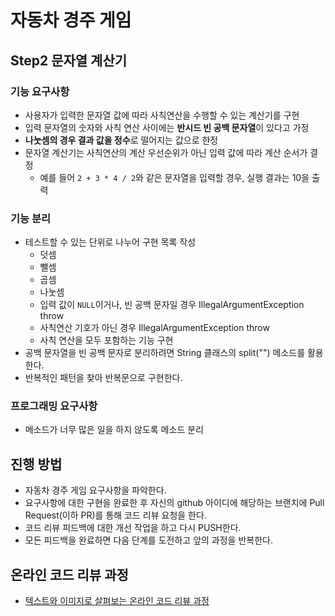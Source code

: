# 자동차 경주 게임

## Step2 문자열 계산기

### 기능 요구사항
* 사용자가 입력한 문자열 값에 따라 사칙연산을 수행할 수 있는 계산기를 구현
* 입력 문자열의 숫자와 사칙 연산 사이에는 **반시드 빈 공백 문자열**이 있다고 가정
* **나눗셈의 경우 결과 값을 정수**로 떨어지는 값으로 한정
* 문자열 계산기는 사칙연산의 계산 우선순위가 아닌 입력 값에 따라 계산 순서가 결정
  + 예를 들어 `2 + 3 * 4 / 2`와 같은 문자열을 입력할 경우, 실행 결과는 10을 출력

### 기능 분리

* 테스트할 수 있는 단위로 나누어 구현 목록 작성
  + 덧셈
  + 뺄셈
  + 곱셈
  + 나눗셈
  + 입력 값이 `NULL`이거나, 빈 공백 문자일 경우 IllegalArgumentException throw
  + 사칙연산 기호가 아닌 경우 IllegalArgumentException throw
  + 사칙 연산을 모두 포함하는 기능 구현
* 공백 문자열을 빈 공백 문자로 분리하려면 String 클래스의 split("") 메소드를 활용한다.
* 반복적인 패턴을 찾아 반복문으로 구현한다.

### 프로그래밍 요구사항

* 메소드가 너무 많은 일을 하지 않도록 메소드 분리


## 진행 방법
* 자동차 경주 게임 요구사항을 파악한다.
* 요구사항에 대한 구현을 완료한 후 자신의 github 아이디에 해당하는 브랜치에 Pull Request(이하 PR)를 통해 코드 리뷰 요청을 한다.
* 코드 리뷰 피드백에 대한 개선 작업을 하고 다시 PUSH한다.
* 모든 피드백을 완료하면 다음 단계를 도전하고 앞의 과정을 반복한다.

## 온라인 코드 리뷰 과정
* [텍스트와 이미지로 살펴보는 온라인 코드 리뷰 과정](https://github.com/next-step/nextstep-docs/tree/master/codereview)
